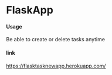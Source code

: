 # FlaskApp

#### Usage 
Be able to create or delete tasks anytime

#### link 
https://flasktasknewapp.herokuapp.com/
